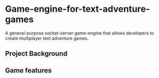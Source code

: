 # Game-engine-for-text-adventure-games
A general-purpose socket-server game-engine that allows developers to create multiplayer text adventure games.

## Project Background


## Game features
